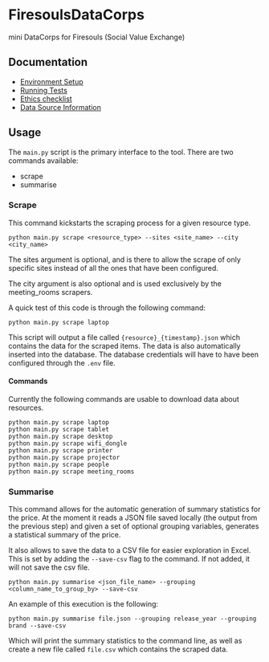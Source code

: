 # FiresoulsDataCorps
mini DataCorps for Firesouls (Social Value Exchange)

## Documentation
- [Environment Setup](docs/environment.md)
- [Running Tests](docs/tests.md)
- [Ethics checklist](ETHICS.md)
- [Data Source Information](docs/datasources.md)

## Usage  

The `main.py` script is the primary interface to the tool. There are two commands
available:

- scrape
- summarise


### Scrape  

This command kickstarts the scraping process for a given resource type.

```
python main.py scrape <resource_type> --sites <site_name> --city <city_name>
```

The sites argument is optional, and is there to allow the scrape of only specific sites instead of all the ones that have been configured. 

The city argument is also optional and is used exclusively by the meeting_rooms scrapers.

A quick test of this code is through the following command:  

```
python main.py scrape laptop
```

This script will output a file called `{resource}_{timestamp}.json` which contains the data for the scraped items. The data is also automatically inserted into the database. The database credentials will have to have been configured through the `.env` file.

#### Commands

Currently the following commands are usable to download data about resources.

```
python main.py scrape laptop
python main.py scrape tablet
python main.py scrape desktop
python main.py scrape wifi_dongle
python main.py scrape printer
python main.py scrape projector
python main.py scrape people
python main.py scrape meeting_rooms
```

### Summarise  

This command allows for the automatic generation of summary statistics for the price.
At the moment it reads a JSON file saved locally (the output from the previous step)
and given a set of optional grouping variables, generates a statistical summary of the price.

It also allows to save the data to a CSV file for easier exploration in Excel. This is set
by adding the `--save-csv` flag to the command. If not added, it will not save the csv file.

```
python main.py summarise <json_file_name> --grouping <column_name_to_group_by> --save-csv
```

An example of this execution is the following:

```
python main.py summarise file.json --grouping release_year --grouping brand --save-csv
```

Which will print the summary statistics to the command line, as well as create a new file
called `file.csv` which contains the scraped data.


